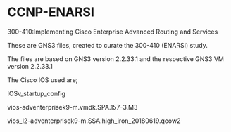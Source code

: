 # CCNP-ENARSI
300-410:Implementing Cisco Enterprise Advanced Routing and Services

These are GNS3 files, created to curate the 300-410 (ENARSI) study.

The files are based on GNS3 version 2.2.33.1 and the respective GNS3 VM version 2.2.33.1

The Cisco IOS used are;

   IOSv_startup_config
   
   vios-adventerprisek9-m.vmdk.SPA.157-3.M3
   
   vios_l2-adventerprisek9-m.SSA.high_iron_20180619.qcow2
   
